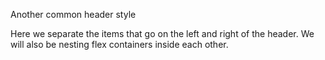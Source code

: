 Another common header style

Here we separate the items that go on the left and right of the header. We will also be nesting flex containers inside each other.